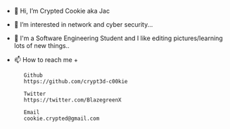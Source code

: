 - 👋 Hi, I’m Crypted Cookie aka Jac
- 👀 I’m interested in network and cyber security...
- 🌱 I'm a Software Engineering Student and I like editing pictures/learning lots of new things..
- 📫 How to reach me +

         Github
         https://github.com/crypt3d-c00kie
         
         Twitter
         https://twitter.com/BlazegreenX
         
         Email
         cookie.crypted@gmail.com

<!---
crypt3d-c00kie/crypt3d-c00kie is a ✨ special ✨ repository because its `README.md` (this file) appears on your GitHub profile.
You can click the Preview link to take a look at your changes.
--->
